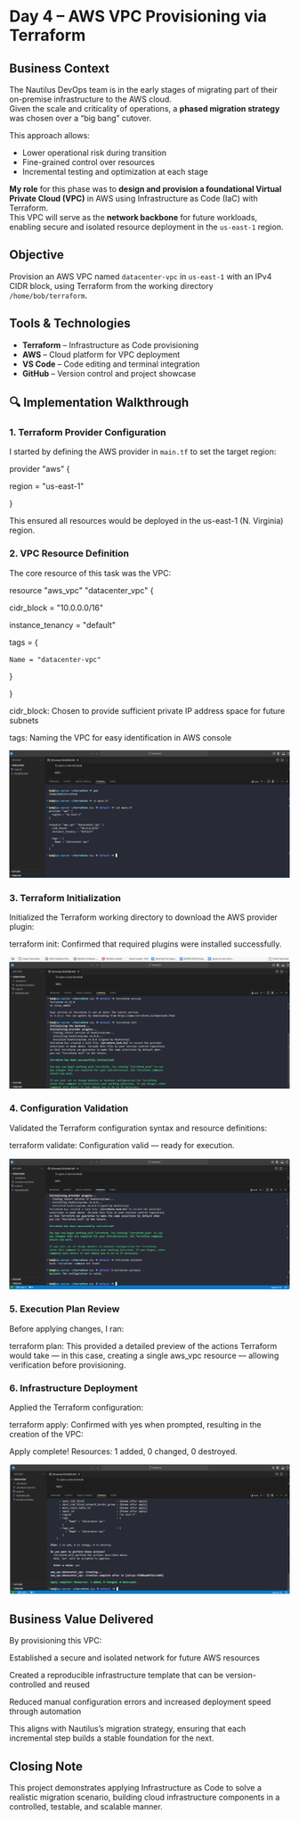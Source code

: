 # Day 4 – AWS VPC Provisioning via Terraform

## Business Context

The Nautilus DevOps team is in the early stages of migrating part of their on-premise infrastructure to the AWS cloud.  
Given the scale and criticality of operations, a **phased migration strategy** was chosen over a “big bang” cutover.  

This approach allows:
- Lower operational risk during transition
- Fine-grained control over resources
- Incremental testing and optimization at each stage

**My role** for this phase was to **design and provision a foundational Virtual Private Cloud (VPC)** in AWS using Infrastructure as Code (IaC) with Terraform.  
This VPC will serve as the **network backbone** for future workloads, enabling secure and isolated resource deployment in the `us-east-1` region.

## Objective

Provision an AWS VPC named `datacenter-vpc` in `us-east-1` with an IPv4 CIDR block, using Terraform from the working directory `/home/bob/terraform`.

## Tools & Technologies

- **Terraform** – Infrastructure as Code provisioning
- **AWS** – Cloud platform for VPC deployment
- **VS Code** – Code editing and terminal integration
- **GitHub** – Version control and project showcase

## 🔍 Implementation Walkthrough

### 1. **Terraform Provider Configuration**
I started by defining the AWS provider in `main.tf` to set the target region:

provider "aws" {

  region = "us-east-1"

}

This ensured all resources would be deployed in the us-east-1 (N. Virginia) region.

### 2. VPC Resource Definition
The core resource of this task was the VPC:

resource "aws_vpc" "datacenter_vpc" {
  
  cidr_block       = "10.0.0.0/16"
  
  instance_tenancy = "default"

  tags = {
  
    Name = "datacenter-vpc"
  
  }

}

cidr_block: Chosen to provide sufficient private IP address space for future subnets

tags: Naming the VPC for easy identification in AWS console

![Terraform configuration](screenshots/main.tf.png)

### 3. Terraform Initialization
Initialized the Terraform working directory to download the AWS provider plugin:

terraform init: Confirmed that required plugins were installed successfully.

![Terraform initialization](screenshots/terraform-init.png)

### 4. Configuration Validation
Validated the Terraform configuration syntax and resource definitions:

terraform validate: Configuration valid — ready for execution.

![Configuration validation](screenshots/terraform-validate.png)

### 5. **Execution Plan Review**

Before applying changes, I ran:

terraform plan: This provided a detailed preview of the actions Terraform would take — in this case, creating a single aws_vpc resource — allowing verification before provisioning.

### 6. Infrastructure Deployment
Applied the Terraform configuration:

terraform apply: Confirmed with yes when prompted, resulting in the creation of the VPC:

Apply complete! Resources: 1 added, 0 changed, 0 destroyed.

![Infrastructure Deployment](screenshots/terraform-apply.png)

## Business Value Delivered
By provisioning this VPC:

Established a secure and isolated network for future AWS resources

Created a reproducible infrastructure template that can be version-controlled and reused

Reduced manual configuration errors and increased deployment speed through automation

This aligns with Nautilus’s migration strategy, ensuring that each incremental step builds a stable foundation for the next.

## Closing Note
This project demonstrates applying Infrastructure as Code to solve a realistic migration scenario, building cloud infrastructure components in a controlled, testable, and scalable manner.
